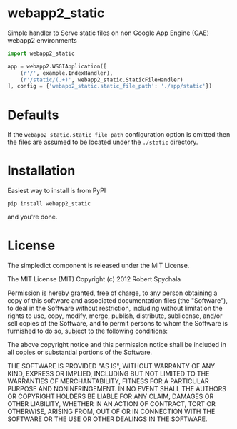 # webapp2_static

Simple handler to Serve static files on non Google App Engine (GAE) webapp2 environments

```python
import webapp2_static

app = webapp2.WSGIApplication([
    (r'/', example.IndexHandler),
    (r'/static/(.+)', webapp2_static.StaticFileHandler)
], config = {'webapp2_static.static_file_path': './app/static'})
```

# Defaults

If the ```webapp2_static.static_file_path``` configuration option is omitted then the files are assumed to be located under the ```./static``` directory.

# Installation

Easiest way to install is from PyPI

```pip install webapp2_static```

and you're done.

# License

The simpledict component is released under the MIT License.

The MIT License (MIT) Copyright (c) 2012 Robert Spychala

Permission is hereby granted, free of charge, to any person obtaining a copy of this software and associated documentation files (the "Software"), to deal in the Software without restriction, including without limitation the rights to use, copy, modify, merge, publish, distribute, sublicense, and/or sell copies of the Software, and to permit persons to whom the Software is furnished to do so, subject to the following conditions:

The above copyright notice and this permission notice shall be included in all copies or substantial portions of the Software.

THE SOFTWARE IS PROVIDED "AS IS", WITHOUT WARRANTY OF ANY KIND, EXPRESS OR IMPLIED, INCLUDING BUT NOT LIMITED TO THE WARRANTIES OF MERCHANTABILITY, FITNESS FOR A PARTICULAR PURPOSE AND NONINFRINGEMENT. IN NO EVENT SHALL THE AUTHORS OR COPYRIGHT HOLDERS BE LIABLE FOR ANY CLAIM, DAMAGES OR OTHER LIABILITY, WHETHER IN AN ACTION OF CONTRACT, TORT OR OTHERWISE, ARISING FROM, OUT OF OR IN CONNECTION WITH THE SOFTWARE OR THE USE OR OTHER DEALINGS IN THE SOFTWARE.